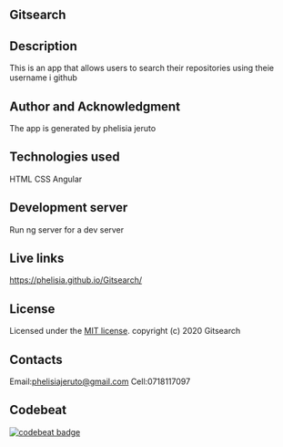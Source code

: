 ## Gitsearch

## Description
This is an app that allows users to search their repositories using theie username i github


## Author and Acknowledgment
The app is generated by phelisia jeruto

## Technologies used
HTML
CSS
Angular


## Development server
Run ng server for a dev server

## Live links
 https://phelisia.github.io/Gitsearch/
 
 
## License
Licensed under the [MIT license](LICENSE).
copyright (c) 2020 Gitsearch

## Contacts
Email:phelisiajeruto@gmail.com
Cell:0718117097

## Codebeat
[![codebeat badge](https://codebeat.co/badges/fd65d9e1-b1d0-4ae8-aed1-1c6a3ee614c8)](https://codebeat.co/projects/github-com-phelisia-gitsearch-master)

